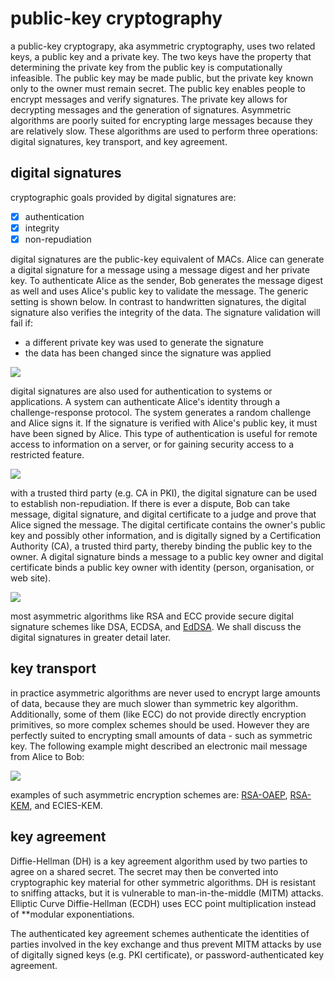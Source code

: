 # public-key cryptography

a public-key cryptograpy, aka asymmetric cryptography, uses two related keys, a public key and a private key. The two keys have the property that determining the private key from the public key is computationally infeasible. The public key may be made public, but the private key known only to the owner must remain secret. The public key enables people to encrypt messages and verify signatures. The private key allows for decrypting messages and the generation of signatures. Asymmetric algorithms are poorly suited for encrypting large messages because they are relatively slow. These algorithms are used to perform three operations: digital signatures, key transport, and key agreement.

## digital signatures
cryptographic goals provided by digital signatures are:
 - [x] authentication
 - [x] integrity
 - [x] non-repudiation

digital signatures are the public-key equivalent of MACs. Alice can generate a digital signature for a message using a message digest and her private key. To authenticate Alice as the sender, Bob generates the message digest as well and uses Alice's public key to validate the message. The generic setting is shown below. In contrast to handwritten signatures, the digital signature also verifies the integrity of the data. The signature validation will fail if:
- a different private key was used to generate the signature
- the data has been changed since the signature was applied

![](https://fadasr.github.io/images/dig-sig.png)

digital signatures are also used for authentication to systems or applications. A system can authenticate Alice's identity through a challenge-response protocol. The system generates a random challenge and Alice signs it. If the signature is verified with Alice's public key, it must have been signed by Alice. This type of authentication is useful for remote access to information on a server, or for gaining security access to a restricted feature.

![](https://fadasr.github.io/images/dig-sig-auth.png)

with a trusted third party (e.g. CA in PKI), the digital signature can be used to establish non-repudiation. If there is ever a dispute, Bob can take message, digital signature, and digital certificate to a judge and prove that Alice signed the message. The digital certificate contains the owner's public key and possibly other information, and is digitally signed by a Certification Authority (CA), a trusted third party, thereby binding the public key to the owner. A digital signature binds a message to a public key owner and digital certificate binds a public key owner with identity (person, organisation, or web site).

![](https://fadasr.github.io/images/dig-sig-cert.png)

most asymmetric algorithms like RSA and ECC provide secure digital signature schemes like DSA, ECDSA, and [EdDSA](https://tools.ietf.org/html/rfc8032). We shall discuss the digital signatures in greater detail later.

## key transport

in practice asymmetric algorithms are never used to encrypt large amounts of data, because they are much slower than symmetric key algorithm. Additionally, some of them (like ECC) do not provide directly encryption primitives, so more complex schemes should be used. However they are perfectly suited to encrypting small amounts of data - such as symmetric key. The following example might described an electronic mail message from Alice to Bob:

![](https://fadasr.github.io/images/key-trans.png) 

examples of such asymmetric encryption schemes are: [RSA-OAEP](https://tools.ietf.org/html/rfc8017), [RSA-KEM](https://tools.ietf.org/html/rfc5990), and ECIES-KEM.

## key agreement

Diffie-Hellman (DH) is a key agreement algorithm used by two parties to agree on a shared secret. The secret may then be converted into cryptographic key material for other symmetric algorithms. DH is resistant to sniffing attacks, but it is vulnerable to man-in-the-middle (MITM) attacks. Elliptic Curve Diffie-Hellman (ECDH) uses ECC point multiplication instead of **modular exponentiations.

The authenticated key agreement schemes authenticate the identities of parties involved in the key exchange and thus prevent MITM attacks by use of digitally signed keys (e.g. PKI certificate), or password-authenticated key agreement.
<!--stackedit_data:
eyJoaXN0b3J5IjpbODgxNDc0Njc0LC03MzIxMjcxNTEsLTE0Mj
c0NDc3MTAsLTc1MTI3ODE2MSwtNTIxMjk1MTA4LC0xNDkwNzYx
ODgyLC00MzE3MTA3NzksMTM0ODg0NTE0MiwtMTU0OTI2OTcwNS
wxNzMzMDI3OTQ0LDE1NzM1MzIxMjQsNTE1NzYzMzcyLDkxMzU4
MDkyOCw4MzcwMDU2OTAsMTQyMjcxODIxOSwtODMxODAxMTAxLC
0xMjY5Mjk0NjE1LDc3MzU1NzE3NywtMzAzMDUxNjI1LC05MTAy
NzUwMl19
-->
